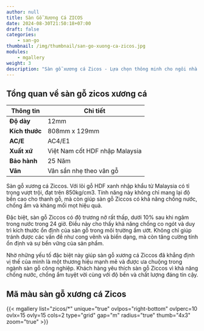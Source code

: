 ```yaml
---
author: null
title: Sàn Gỗ Xương Cá ZICOS
date: 2024-08-30T21:50:18+07:00
draft: false
categories:
    - san-go
thumbnail: /img/thumbnail/san-go-xuong-ca-zicos.jpg
modules:
    - mgallery
weight: 3
description: "Sàn gỗ xương cá Zicos - Lựa chọn thông minh cho ngôi nhà hiện đại. Chất lượng cao, giá cả hợp lý. Dễ lắp đặt, bảo trì đơn giản. Tạo không gian sống ấm áp. "
---
```

## Tổng quan về sàn gỗ zicos xương cá

| **Thông tin**        | **Chi tiết**                             |
|----------------------|------------------------------------------|
| **Độ dày**           | 12mm                                    |
| **Kích thước**       | 808mm x 129mm                          |
| **AC/E**             | AC4/E1                                  |
| **Xuất xứ**         | Việt Nam cốt HDF nhập Malaysia         |
| **Bảo hành**         | 25 Năm                                  |
| **Vân**              | Vân sần nhẹ theo vân gỗ                |

Sàn gỗ xương cá Ziccos. Với lõi gỗ HDF xanh nhập khẩu từ Malaysia có tỉ trọng vượt trội, đạt trên 850kg/cm3. Tính năng này không chỉ mang lại độ bền cao cho thanh gỗ, mà còn giúp sàn gỗ Ziccos có khả năng chống nước, chống ẩm và kháng mối mọt hiệu quả.

Đặc biệt, sàn gỗ Ziccos có độ trương nở rất thấp, dưới 10% sau khi ngâm trong nước trong 24 giờ. Điều này cho thấy khả năng chống co ngót và duy trì kích thước ổn định của sàn gỗ trong môi trường ẩm ướt. Không chỉ giúp tránh được các vấn đề như cong vênh và biến dạng, mà còn tăng cường tính ổn định và sự bền vững của sản phẩm.

Nhờ những yếu tố đặc biệt này giúp sàn gỗ xương cá Ziccos đã khẳng định vị thế của mình là một thương hiệu mạnh mẽ và được ưa chuộng trong ngành sàn gỗ công nghiệp. Khách hàng yêu thích sàn gỗ Ziccos vì khả năng chống nước, chống ẩm tuyệt vời cùng với độ bền và chất lượng đáng tin cậy.

## Mã màu sàn gỗ xương cá Zicos

{{< mgallery list="zicos/*" unique="true" ovlpos="right-bottom" ovlperc=10 ovlx=15 ovly=15 cols=2 type="grid" gap="m" radius="true" thumb="4x3" zoom="true" >}}

